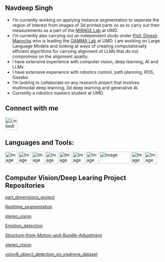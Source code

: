 ## Navdeep Singh

- I’m currently working on applying instance segmentation to seperate the region of interest from images of 3d printed parts so as to carry out their measurements as a part of the [MIRAGE Lab](https://forms.office.com/r/sPbi8khC7G) at UMD.
- I’m currently also carrying out an independent study under [Prof. Dinesh Manocha](https://www.cs.umd.edu/people/dmanocha) who is leading the [GAMMA Lab](https://gamma.umd.edu/) at UMD. I am working on Large Language Models and looking at 
  ways of creating computationally efficient algorithms for carrying alignment of LLMs that do not compromise on the alignment quality.
- I have extensive experience with computer vision, deep learning, AI and LLMs
- I have extensive experience with robotics control, path planning, ROS, Gazebo
- I’m looking to collaborate on any research project that involves multimodal deep learning, 3d deep learning and generative AI.
- Currently a robotics masters student at UMD.

## Connect with me
<a href=https://www.linkedin.com/in/navdeep-singh-8b2bab194/>
    <img src="https://github.com/user-attachments/assets/060ae803-cbbd-4539-b47c-09d65ed190f9" alt="LinkedIn" width="40" />
</a>

## Languages and Tools:
<img src="https://github.com/user-attachments/assets/fdb85559-3b31-4495-91c8-f815add0e253" alt="Image" width="40" height="40" /> <img src="https://github.com/user-attachments/assets/0cb5abde-1f8a-404e-be5f-0b746e10f7fc" alt="Image" width="40" height="40" /> <img src="https://github.com/user-attachments/assets/d9338e5e-5107-440d-9943-39f06f529520" alt="Image" width="40" height="40" /> <img src= "https://github.com/user-attachments/assets/8152cdb4-9bcc-4348-889a-52442c7c9b25" alt="Image" width="40" height="40" /> <img src= "https://github.com/user-attachments/assets/f5215091-16b7-453a-8bc0-8cfb823e3522" alt="Image" width="40" height="40" /> <img src= "https://github.com/user-attachments/assets/be7fb5b6-e8f9-4726-8cf4-ecfe422d041f" alt="Image" width="40" height="40" /> <img src= "https://github.com/user-attachments/assets/7caf574f-51be-4809-9ac1-b01b5ac18417" alt="Image" width="40" height="40" /> <img src= "https://github.com/user-attachments/assets/01f26404-10e5-47f4-bf8b-7b68adfabab2" alt="Image" width="100" height="40" /> <img src= "https://github.com/user-attachments/assets/304799c7-b276-4a81-8e74-b19ed0fa4f20" alt="Image" width="40" height="40" /> <img src= "https://github.com/user-attachments/assets/74b5b652-3351-4131-9ab6-50b191f4d3ed" alt="Image" width="40" height="40" /> 

## Computer Vision/Deep Learing Project Repositories

[part_dimensions_project](https://github.com/syzygy21/part_dimensions_project)

[Realtime_segmentation](https://github.com/syzygy21/Realtime_segmentation)

[stereo_vision](https://github.com/syzygy21/stereo_vision)

[Emotion_detection](https://github.com/syzygy21/Emotion_detection)

[Structure-from-Motion-and-Bundle-Adjustment](https://github.com/syzygy21/Structure-from-Motion-and-Bundle-Adjustment)

[stereo_vision](https://github.com/syzygy21/stereo_vision)

[yolov8_object_detection_on_visdrone_dataset](https://github.com/syzygy21/yolov8_object_detection_on_visdrone_dataset)




